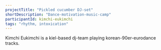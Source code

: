 ```yaml
---
projectTitle: "Pickled cucumber DJ-set"
shortDescription: "Dance-motivation-music-camp"
participantId: kimchi-eukimchi
tags: "rhythm, intoxication"
---
```


Kimchi Eukimchi is a kiel-based dj-team playing korean-90er-eurodance tracks.
